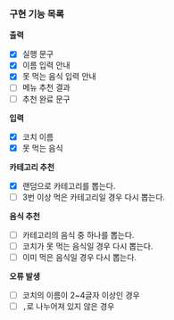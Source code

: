 ### 구현 기능 목록

**출력**
- [x] 실행 문구
- [x] 이름 입력 안내
- [x] 못 먹는 음식 입력 안내
- [ ] 메뉴 추천 결과
- [ ] 추천 완료 문구

**입력**
- [x] 코치 이름
- [x] 못 먹는 음식

**카테고리 추천**
- [x] 랜덤으로 카테고리를 뽑는다.
- [ ] 3번 이상 먹은 카테고리일 경우 다시 뽑는다.

**음식 추천**
- [ ] 카테고리의 음식 중 하나를 뽑는다.
- [ ] 코치가 못 먹는 음식일 경우 다시 뽑는다.
- [ ] 이미 먹은 음식일 경우 다시 뽑는다.

**오류 발생**
- [ ] 코치의 이름이 2~4글자 이상인 경우
- [ ] `,`로 나누어져 있지 않은 경우